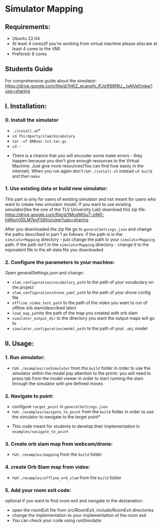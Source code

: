# Simulator Mapping

## Requirements:

- Ubuntu 22.04
- At least 4 cores(If you're working from virtual machine please allocate at least 4 cores to the VM)
- Prefered: 6 cores

## Students Guide

For comprehensive guide about the simulator: 
https://drive.google.com/file/d/1HKZ_ecanpfv_IFJg1f98f6U__ivAlVef/view?usp=sharing

## I. Installation:

### 0. Install the simulator
- `./install.sh`*
- `cd Thirdparty/slam/Vocabulary`
- `tar -xf ORBvoc.txt.tar.gz`
- `cd -`

* There is a chance that you will encouter some make errors - they happen because you don't give enough resources to the Virtual Machine. Just give more resources(You can find how easily in the internet). When you run again don't run `./install.sh` instead `cd build` and then `make`.

### 1. Use existing data or build new simulator:
This part is only for users of existing simulator and not meant for users who want to create new simulator model.
If you want to use existing simulator(like the one of the TLV University Lab) download this zip file:
https://drive.google.com/file/d/1McpMjSu7-ziM0-tqMumX0LM7evFS9Irs/view?usp=sharing

After you downloaded the zip file go to `generalSettings.json` and change the paths described in part 1 as follows:
if the path is in the `simulatorMapping` directory - just change the path to your `simulatorMapping` path.
if the path isn't in the `simulatorMapping` directory - change it to the equivalent file in the all-data file you downloaded

### 2. Configure the parameters to your machine:
Open generalSettings.json and change:
- `slam_configuration/vocabulary_path` to the path of your vocabulary on the project
- `slam_configuration/drone_yaml_path` to the path of your drone config file
- `offline_video_test_path` to the path of the video you want to run of offline orb slam(described later)
- `load_map_path`to the path of the map you created with orb slam
- `simulator_output_dir` to the directory you want the output maps will go to
- `simulator_configuration/model_path` to the path of your `.obj` model


## II. Usage:
### 1. Run simulator:
- run `./examples/runSimulator` from the `build` folder in order to use the simulator within the model
pay attention to the prints:
you will need to press tab from the model viewer in order to start running the slam through the simulator with pre defined moves

### 2. Navigate to point:
- configure `target_point` in `generalSettings.json`
- run `./examples/navigate_to_point` from the `build` folder in order to use the simulator to navigate to the target point*

* This code meant for students to develop their implementation in `examples/navigate_to_point`

### 3. Create orb slam map from webcam/drone:
- run `./examples/mapping` from the `build` folder

### 4. create Orb Slam map from video:
- run `./examples/offline_orb_slam` from the `build` folder

### 5. Add your room exit code:
optional if you want to find room exit and navigate to the destanation:
- open the roomExit file from src/RoomExit, include/RoomExit directories
- change the implementation to your implementation of the room exit
- You can check your code using runSimulator
